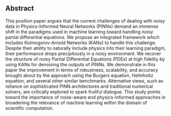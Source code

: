 ## Abstract
This position paper argues that the current challenges of dealing with noisy data in Physics-Informed Neural Networks (PINNs) demand an immense shift in the paradigms used in machine learning toward handling noisy partial differential equations. We propose an integrated framework which includes Kolmogorov-Arnold Networks (KANs) to handle this challenge. Despite their ability to naturally include physics into their learning paradigm, their performance drops precipitously in a noisy environment. We recover the structure of noisy Partial Differential Equations (PDEs) at high fidelity by using KANs for denoising the outputs of PINNs. We demonstrate in this paper the improvement in terms of robustness, scalability, and accuracy brought about by the approach using the Burgers equation, Helmholtz equation, and several other similar benchmarks. Alternative views, such as reliance on sophisticated PINN architectures and traditional numerical solvers, are critically explored to spark fruitful dialogue. This study points toward the importance of noise-aware and physics-informed approaches in broadening the relevance of machine learning within the domain of scientific computation.
